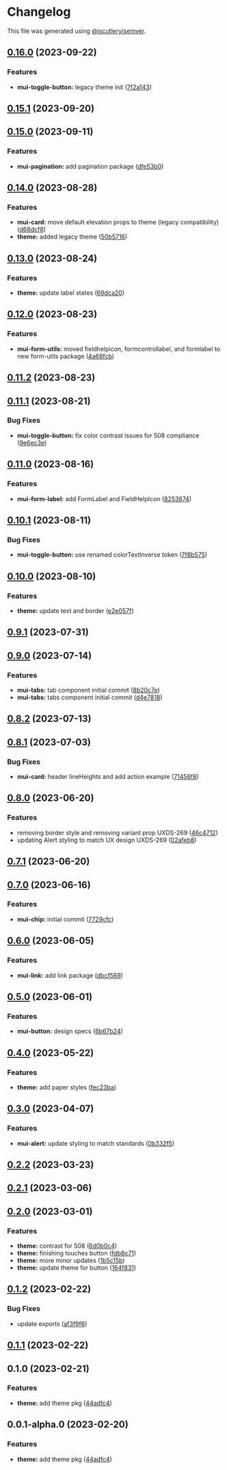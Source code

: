 # Changelog

This file was generated using [@jscutlery/semver](https://github.com/jscutlery/semver).

## [0.16.0](https://github.com/Availity/element/compare/@availity/theme@0.15.1...@availity/theme@0.16.0) (2023-09-22)


### Features

* **mui-toggle-button:** legacy theme init ([7f2a143](https://github.com/Availity/element/commit/7f2a1430ca445b7a77876bcceb20c1350428791d))

## [0.15.1](https://github.com/Availity/element/compare/@availity/theme@0.15.0...@availity/theme@0.15.1) (2023-09-20)

## [0.15.0](https://github.com/Availity/element/compare/@availity/theme@0.14.0...@availity/theme@0.15.0) (2023-09-11)


### Features

* **mui-pagination:** add pagination package ([dfe53b0](https://github.com/Availity/element/commit/dfe53b0a3e3b02506fc922ca8beef70d6919b3b0))

## [0.14.0](https://github.com/Availity/element/compare/@availity/theme@0.13.0...@availity/theme@0.14.0) (2023-08-28)


### Features

* **mui-card:** move default elevation props to theme (legacy compatibility) ([d68dcf8](https://github.com/Availity/element/commit/d68dcf8ac16091a7d2d37cebbe19b4645708a28b))
* **theme:** added legacy theme ([50b5716](https://github.com/Availity/element/commit/50b5716d901216303b66a21731dfbe09db23af26))

## [0.13.0](https://github.com/Availity/element/compare/@availity/theme@0.12.0...@availity/theme@0.13.0) (2023-08-24)


### Features

* **theme:** update label states ([69dca20](https://github.com/Availity/element/commit/69dca20d80d521e717049a06702606dd377786ff))

## [0.12.0](https://github.com/Availity/element/compare/@availity/theme@0.11.2...@availity/theme@0.12.0) (2023-08-23)


### Features

* **mui-form-utils:** moved fieldhelpicon, formcontrollabel, and formlabel to new form-utils package ([4a68fcb](https://github.com/Availity/element/commit/4a68fcb96c1a826b7f710b30eceff196d62a0da4))

## [0.11.2](https://github.com/Availity/element/compare/@availity/theme@0.11.1...@availity/theme@0.11.2) (2023-08-23)

## [0.11.1](https://github.com/Availity/element/compare/@availity/theme@0.11.0...@availity/theme@0.11.1) (2023-08-21)

### Bug Fixes

- **mui-toggle-button:** fix color contrast issues for 508 compliance ([9e6ec3e](https://github.com/Availity/element/commit/9e6ec3e6451efa9638c10a427bba8aac87b3c419))

## [0.11.0](https://github.com/Availity/element/compare/@availity/theme@0.10.1...@availity/theme@0.11.0) (2023-08-16)

### Features

- **mui-form-label:** add FormLabel and FieldHelpIcon ([8253874](https://github.com/Availity/element/commit/82538741048aec7a8735016c32e22dcdbea91fc9))

## [0.10.1](https://github.com/Availity/element/compare/@availity/theme@0.10.0...@availity/theme@0.10.1) (2023-08-11)

### Bug Fixes

- **mui-toggle-button:** use renamed colorTextInverse token ([7f8b575](https://github.com/Availity/element/commit/7f8b575f21175e575a81c8d6d85addaac3fed5bc))

## [0.10.0](https://github.com/Availity/element/compare/@availity/theme@0.9.1...@availity/theme@0.10.0) (2023-08-10)

### Features

- **theme:** update text and border ([e2e057f](https://github.com/Availity/element/commit/e2e057fced5756151a3dab67a63ba6905c3d6a29))

## [0.9.1](https://github.com/Availity/element/compare/@availity/theme@0.9.0...@availity/theme@0.9.1) (2023-07-31)

## [0.9.0](https://github.com/Availity/element/compare/@availity/theme@0.8.2...@availity/theme@0.9.0) (2023-07-14)

### Features

- **mui-tabs:** tab component initial commit ([8b20c7e](https://github.com/Availity/element/commit/8b20c7e6be1759a256f110be91f2113c011a8727))
- **mui-tabs:** tabs component initial commit ([d4e7818](https://github.com/Availity/element/commit/d4e7818f4123d215e4cd0f5df475b5fb0eadc69a))

## [0.8.2](https://github.com/Availity/element/compare/@availity/theme@0.8.1...@availity/theme@0.8.2) (2023-07-13)

## [0.8.1](https://github.com/Availity/element/compare/@availity/theme@0.8.0...@availity/theme@0.8.1) (2023-07-03)

### Bug Fixes

- **mui-card:** header lineHeights and add action example ([71456f8](https://github.com/Availity/element/commit/71456f82a5ace78ef7da752dc649dba709174e02))

## [0.8.0](https://github.com/Availity/element/compare/@availity/theme@0.7.1...@availity/theme@0.8.0) (2023-06-20)

### Features

- removing border style and removing variant prop UXDS-269 ([46c4712](https://github.com/Availity/element/commit/46c4712bb11885d8e365f8f076f00d7fc5365091))
- updating Alert styling to match UX design UXDS-269 ([02afeb8](https://github.com/Availity/element/commit/02afeb8d9f9d648d1faa0cfff83fa0c51dcfa936))

## [0.7.1](https://github.com/Availity/element/compare/@availity/theme@0.7.0...@availity/theme@0.7.1) (2023-06-20)

## [0.7.0](https://github.com/Availity/element/compare/@availity/theme@0.6.0...@availity/theme@0.7.0) (2023-06-16)

### Features

- **mui-chip:** initial commit ([7729cfc](https://github.com/Availity/element/commit/7729cfce5f19b0f286c48275d609eadcb9534cdd))

## [0.6.0](https://github.com/Availity/element/compare/@availity/theme@0.5.0...@availity/theme@0.6.0) (2023-06-05)

### Features

- **mui-link:** add link package ([dbcf569](https://github.com/Availity/element/commit/dbcf569191cd0525b2c474eab0d2b487feb473ee))

## [0.5.0](https://github.com/Availity/element/compare/@availity/theme@0.4.0...@availity/theme@0.5.0) (2023-06-01)

### Features

- **mui-button:** design specs ([6b67b24](https://github.com/Availity/element/commit/6b67b24cdfef68e14daaeba18a5fd7d90af46a09))

## [0.4.0](https://github.com/Availity/element/compare/@availity/theme@0.3.0...@availity/theme@0.4.0) (2023-05-22)

### Features

- **theme:** add paper styles ([fec23ba](https://github.com/Availity/element/commit/fec23ba558417c34bfaba2f428b07f9c46e8b240))

## [0.3.0](https://github.com/Availity/element/compare/@availity/theme@0.2.2...@availity/theme@0.3.0) (2023-04-07)

### Features

- **mui-alert:** update styling to match standards ([0b332f5](https://github.com/Availity/element/commit/0b332f535d28f31e4adb90a137205cf87f97660f))

## [0.2.2](https://github.com/Availity/element/compare/@availity/theme@0.2.1...@availity/theme@0.2.2) (2023-03-23)

## [0.2.1](https://github.com/Availity/element/compare/@availity/theme@0.2.0...@availity/theme@0.2.1) (2023-03-06)

## [0.2.0](https://github.com/Availity/element/compare/@availity/theme@0.1.2...@availity/theme@0.2.0) (2023-03-01)

### Features

- **theme:** contrast for 508 ([6d0b0c4](https://github.com/Availity/element/commit/6d0b0c4f7ca79438bcdbc19aa8d30181bc9ae603))
- **theme:** finishing touches button ([fdb8c71](https://github.com/Availity/element/commit/fdb8c715dd7866f305867775b8e698810a4a255e))
- **theme:** more minor updates ([1b5c15b](https://github.com/Availity/element/commit/1b5c15bc6cb92bc829d675c158e66066697f7e99))
- **theme:** update theme for button ([164f831](https://github.com/Availity/element/commit/164f83114c732da85f53bcf772f22b5436f2e9ff))

## [0.1.2](https://github.com/Availity/element/compare/@availity/theme@0.1.1...@availity/theme@0.1.2) (2023-02-22)

### Bug Fixes

- update exports ([af3f9f6](https://github.com/Availity/element/commit/af3f9f6715132b020bf96881dbc70906738bcda7))

## [0.1.1](https://github.com/Availity/element/compare/@availity/theme@0.1.0...@availity/theme@0.1.1) (2023-02-22)

## 0.1.0 (2023-02-21)

### Features

- **theme:** add theme pkg ([44adfc4](https://github.com/Availity/element/commit/44adfc4c8cdb5be111796ee78edb7388f48806fe))

## 0.0.1-alpha.0 (2023-02-20)

### Features

- **theme:** add theme pkg ([44adfc4](https://github.com/Availity/element/commit/44adfc4c8cdb5be111796ee78edb7388f48806fe))
